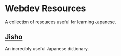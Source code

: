 # Webdev Resources

A collection of resources useful for learning Japanese.

## [Jisho](https://jisho.org/)

An incredibly useful Japanese dictionary.
